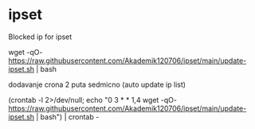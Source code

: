 # ipset
Blocked ip for ipset


wget -qO- https://raw.githubusercontent.com/Akademik120706/ipset/main/update-ipset.sh | bash

dodavanje crona 2 puta sedmicno (auto update ip list)

(crontab -l 2>/dev/null; echo "0 3 * * 1,4 wget -qO- https://raw.githubusercontent.com/Akademik120706/ipset/main/update-ipset.sh | bash") | crontab -

